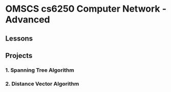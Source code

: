 # OMSCS cs6250 Computer Network - Advanced

## Lessons


## Projects

### 1. Spanning Tree Algorithm

### 2. Distance Vector Algorithm

